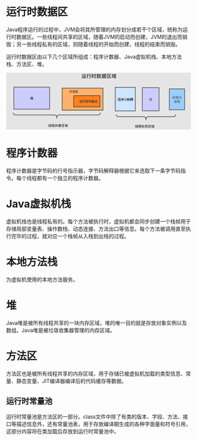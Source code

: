 # 运行时数据区

Java程序运行的过程中，JVM会将其所管理的内存划分成若干个区域，统称为运行时数据区。一些线程间共享的区域，随着JVM的启动而创建，JVM的退出而销毁；另一些线程私有的区域，则随着线程的开始而创建，线程的结束而销毁。

运行时数据区由以下几个区域所组成：程序计数器、Java虚拟机栈、本地方法栈、方法区、堆。

![](./img/jvm_memory.png)

# 程序计数器

程序计数器是字节码的行号指示器，字节码解释器根据它来选取下一条字节码指令。每个线程都有一个独立的程序计数器。

# Java虚拟机栈

虚拟机栈也是线程私有的。每个方法被执行时，虚拟机都会同步创建一个栈帧用于存储局部变量表、操作数栈、动态连接、方法出口等信息。每个方法被调用直至执行完毕的过程，就对应一个栈帧从入栈到出栈的过程。

# 本地方法栈

为虚拟机使用的本地方法服务。

# 堆

Java堆是被所有线程共享的一块内存区域，堆的唯一目的就是存放对象实例以及数组。Java堆是被垃圾收集器管理的内存区域。

# 方法区

方法区也是被所有线程共享的内存区域，用于存储已被虚拟机加载的类型信息、常量、静态变量、JIT编译器编译后的代码缓存等数据。

## 运行时常量池

运行时常量池是方法区的一部分。class文件中除了有类的版本、字段、方法、接口等描述信息外，还有常量池表，用于存放编译期生成的各种字面量和符号引用，这部分内容将在类加载后存放到运行时常量池中。
